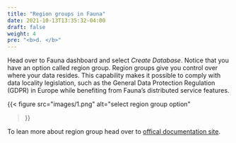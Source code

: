 ```yaml
---
title: "Region groups in Fauna"
date: 2021-10-13T13:35:32-04:00
draft: false
weight: 4
pre: "<b>d. </b>"
---
```


Head over to Fauna dashboard and select *Create Database*. Notice that you have an option called region group. Region groups give you control over where your data resides. This capability makes it possible to comply with data locality legislation, such as the General Data Protection Regulation (GDPR) in Europe while benefiting from Fauna’s distributed service features. 

{{< figure
  src="images/1.png" 
  alt="select region group option"
>}}

To lean more about region group head over to [offical documentation site](https://docs.fauna.com/fauna/current/learn/understanding/region_groups).
